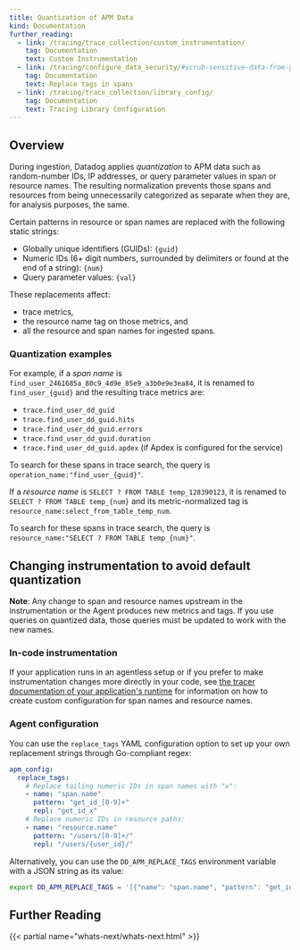 ```yaml
---
title: Quantization of APM Data
kind: Documentation
further_reading:
  - link: /tracing/trace_collection/custom_instrumentation/
    tag: Documentation
    text: Custom Instrumentation
  - link: /tracing/configure_data_security/#scrub-sensitive-data-from-your-spans
    tag: Documentation
    text: Replace tags in spans
  - link: /tracing/trace_collection/library_config/
    tag: Documentation
    text: Tracing Library Configuration
---
```


## Overview

During ingestion, Datadog applies _quantization_ to APM data such as random-number IDs, IP addresses, or query parameter values in span or resource names. The resulting normalization prevents those spans and resources from being unnecessarily categorized as separate when they are, for analysis purposes, the same.

Certain patterns in resource or span names are replaced with the following static strings:
- Globally unique identifiers (GUIDs): `{guid}`
- Numeric IDs (6+ digit numbers, surrounded by delimiters or found at the end of a string): `{num}`
- Query parameter values: `{val}`

These replacements affect:
- trace metrics,
- the resource name tag on those metrics, and
- all the resource and span names for ingested spans.

### Quantization examples

For example, if a _span name_ is `find_user_2461685a_80c9_4d9e_85e9_a3b0e9e3ea84`, it is renamed to `find_user_{guid}` and the resulting trace metrics are:
- `trace.find_user_dd_guid`
- `trace.find_user_dd_guid.hits`
- `trace.find_user_dd_guid.errors`
- `trace.find_user_dd_guid.duration`
- `trace.find_user_dd_guid.apdex` (if Apdex is configured for the service)

To search for these spans in trace search, the query is `operation_name:"find_user_{guid}"`.

If a _resource name_ is `SELECT ? FROM TABLE temp_128390123`, it is renamed to `SELECT ? FROM TABLE temp_{num}` and its metric-normalized tag is `resource_name:select_from_table_temp_num`.

To search for these spans in trace search, the query is `resource_name:"SELECT ? FROM TABLE temp_{num}"`.

## Changing instrumentation to avoid default quantization

**Note**: Any change to span and resource names upstream in the instrumentation or the Agent produces new metrics and tags. If you use queries on quantized data, those queries must be updated to work with the new names.

### In-code instrumentation

If your application runs in an agentless setup or if you prefer to make instrumentation changes more directly in your code, see [the tracer documentation of your application's runtime][1] for information on how to create custom configuration for span names and resource names.

### Agent configuration

You can use the `replace_tags` YAML configuration option to set up your own replacement strings through Go-compliant regex:

```yaml
apm_config:
  replace_tags:
    # Replace tailing numeric IDs in span names with "x":
    - name: "span.name"
      pattern: "get_id_[0-9]+"
      repl: "get_id_x"
    # Replace numeric IDs in resource paths:
    - name: "resource.name"
      pattern: "/users/[0-9]+/"
      repl: "/users/{user_id}/"
```

Alternatively, you can use the `DD_APM_REPLACE_TAGS` environment variable with a JSON string as its value:

```bash
export DD_APM_REPLACE_TAGS = '[{"name": "span.name", "pattern": "get_id_[0-9]+", "repl": "get_id_x"}, {...}, …]'
```

## Further Reading

{{< partial name="whats-next/whats-next.html" >}}

[1]: /tracing/trace_collection/custom_instrumentation/
